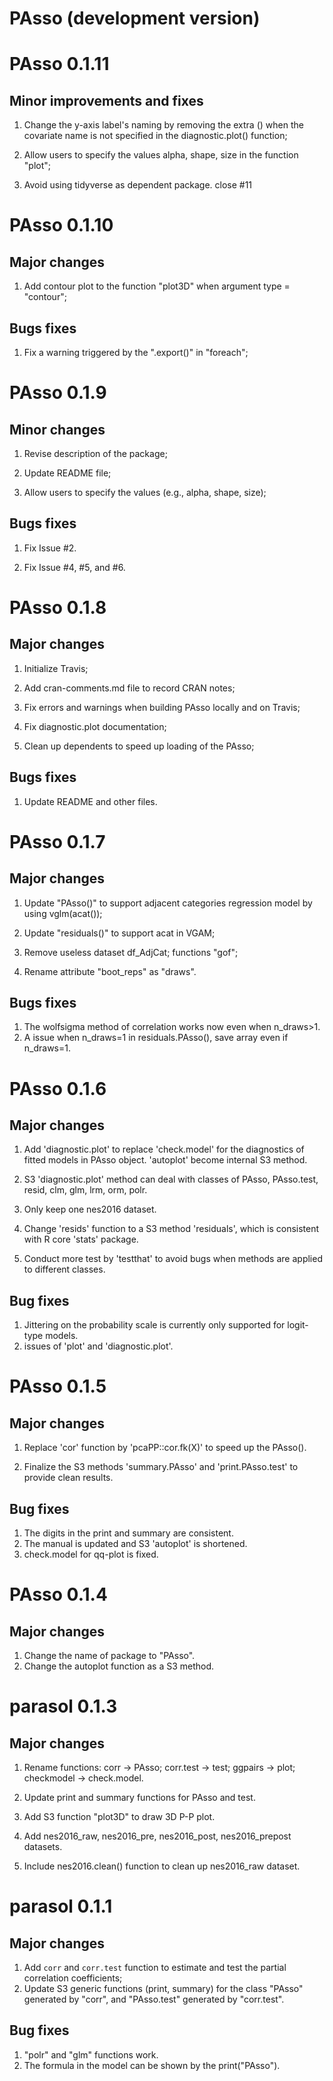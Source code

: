# PAsso (development version)

# PAsso 0.1.11

## Minor improvements and fixes 

1. Change the y-axis label's naming by removing the extra () when the covariate name is not specified in the diagnostic.plot() function;

2. Allow users to specify the values alpha, shape, size in the function "plot";

3. Avoid using tidyverse as dependent package. close #11

# PAsso 0.1.10

## Major changes

1. Add contour plot to the function "plot3D" when argument type = "contour";

## Bugs fixes

1. Fix a warning triggered by the ".export()" in "foreach";

# PAsso 0.1.9

## Minor changes

1. Revise description of the package; 

2. Update README file;

3. Allow users to specify the values (e.g., alpha, shape, size);

## Bugs fixes

1. Fix Issue #2. 

2. Fix Issue #4, #5, and #6. 

# PAsso 0.1.8

## Major changes

1. Initialize Travis; 

2. Add cran-comments.md file to record CRAN notes;

3. Fix errors and warnings when building PAsso locally and on Travis;

4. Fix diagnostic.plot documentation;

5. Clean up dependents to speed up loading of the PAsso;

## Bugs fixes

1. Update README and other files.

# PAsso 0.1.7

## Major changes

1. Update "PAsso()" to support adjacent categories regression model by using vglm(acat());

2. Update "residuals()" to support acat in VGAM;

3. Remove useless dataset df_AdjCat; functions "gof";

4. Rename attribute "boot_reps" as "draws".

## Bugs fixes

1. The wolfsigma method of correlation works now even when n_draws>1.
2. A issue when n_draws=1 in residuals.PAsso(), save array even if n_draws=1.

# PAsso 0.1.6

## Major changes

1. Add 'diagnostic.plot' to replace 'check.model' for the diagnostics of fitted models in PAsso object. 'autoplot' become internal S3 method.

2. S3 'diagnostic.plot' method can deal with classes of PAsso, PAsso.test, resid, clm, glm, lrm, orm, polr.

3. Only keep one nes2016 dataset.

4. Change 'resids' function to a S3 method 'residuals', which is consistent with R core 'stats' package.

5. Conduct more test by 'testthat' to avoid bugs when methods are applied to different classes.

## Bug fixes

1. Jittering on the probability scale is currently only supported for logit-type models.
2. issues of 'plot' and 'diagnostic.plot'. 

# PAsso 0.1.5

## Major changes

1. Replace 'cor' function by 'pcaPP::cor.fk(X)' to speed up the PAsso().

2. Finalize the S3 methods 'summary.PAsso' and 'print.PAsso.test' to provide clean results.

## Bug fixes

1. The digits in the print and summary are consistent.
2. The manual is updated and S3 'autoplot' is shortened.
2. check.model for qq-plot is fixed.

# PAsso 0.1.4

## Major changes

1. Change the name of package to "PAsso".
2. Change the autoplot function as a S3 method.

# parasol 0.1.3

## Major changes

1. Rename functions: corr -> PAsso; corr.test -> test; ggpairs -> plot; checkmodel -> check.model.

2. Update print and summary functions for PAsso and test.

3. Add S3 function "plot3D" to draw 3D P-P plot.

4. Add nes2016_raw, nes2016_pre, nes2016_post, nes2016_prepost datasets.

5. Include nes2016.clean() function to clean up nes2016_raw dataset.


# parasol 0.1.1

## Major changes

1. Add `corr` and `corr.test` function to estimate and test the partial correlation coefficients;
2. Update S3 generic functions (print, summary) for the class "PAsso" generated by "corr", and "PAsso.test" generated by "corr.test".  

## Bug fixes

1. "polr" and "glm" functions work.
2. The formula in the model can be shown by the print("PAsso").

